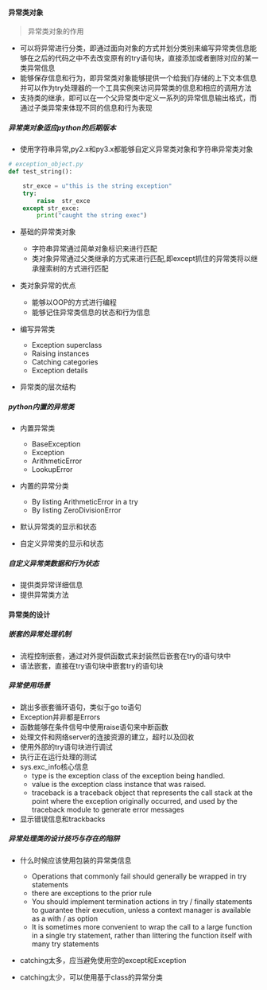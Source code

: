 #### 异常类对象

> 异常类对象的作用

* 可以将异常进行分类，即通过面向对象的方式并划分类别来编写异常类信息能够在之后的代码之中不去改变原有的try语句块，直接添加或者删除对应的某一类异常信息
* 能够保存信息和行为，即异常类对象能够提供一个给我们存储的上下文本信息并可以作为try处理器的一个工具实例来访问异常类的信息和相应的调用方法
* 支持类的继承，即可以在一个父异常类中定义一系列的异常信息输出格式，而通过子类异常来体现不同的信息和行为表现

##### 异常类对象适应python的后期版本
* 使用字符串异常,py2.x和py3.x都能够自定义异常类对象和字符串异常类对象

```python
# exception_object.py
def test_string():

    str_exce = u"this is the string exception"
    try:
        raise  str_exce
    except str_exce:
        print("caught the string exec")
```

* 基础的异常类对象
    * 字符串异常通过简单对象标识来进行匹配
    * 类对象异常通过父类继承的方式来进行匹配,即except抓住的异常类将以继承搜索树的方式进行匹配

* 类对象异常的优点
    * 能够以OOP的方式进行编程
    * 能够记住异常类信息的状态和行为信息
    
* 编写异常类
    * Exception superclass
    * Raising instances
    * Catching categories
    * Exception details
    
* 异常类的层次结构
     
##### python内置的异常类
* 内置异常类
    * BaseException
    * Exception
    * ArithmeticError
    * LookupError
    
* 内置的异常分类
    * By listing  ArithmeticError in a try
    * By listing ZeroDivisionError

* 默认异常类的显示和状态

* 自定义异常类的显示和状态

##### 自定义异常类数据和行为状态
* 提供类异常详细信息
* 提供异常类方法
    
    
#### 异常类的设计

##### 嵌套的异常处理机制
* 流程控制嵌套，通过对外提供函数式来封装然后嵌套在try的语句块中
* 语法嵌套，直接在try语句块中嵌套try的语句块

##### 异常使用场景
* 跳出多嵌套循环语句，类似于go to语句
* Exception并非都是Errors
* 函数能够在条件信号中使用raise语句来中断函数
* 处理文件和网络server的连接资源的建立，超时以及回收
* 使用外部的try语句块进行调试
* 执行正在运行处理的测试
* sys.exc_info核心信息
    * type is the exception class of the exception being handled.
    * value is the exception class instance that was raised.
    * traceback is a traceback object that represents the call stack at the point where the
exception originally occurred, and used by the  traceback module to generate error
messages
* 显示错误信息和trackbacks

##### 异常处理类的设计技巧与存在的陷阱
* 什么时候应该使用包装的异常类信息
    * Operations that commonly fail should generally be wrapped in  try statements
    * there are exceptions to the prior rule
    * You should implement termination actions in  try / finally statements to guarantee
their execution, unless a context manager is available as a  with / as option
    * It is sometimes more convenient to wrap the call to a large function in a single
try statement, rather than littering the function itself with many  try statements

* catching太多，应当避免使用空的except和Exception

* catching太少，可以使用基于class的异常分类
